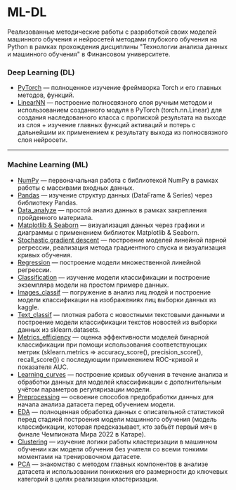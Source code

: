 # ML-DL

Реализованные методические работы с разработкой своих моделей машинного обучения и нейросетей методами глубокого обучения на Python в рамках прохождения дисциплины "Технологии анализа данных и машинного обучения" в Финансовом университете.

### Deep Learning (DL)

- [PyTorch](https://github.com/Valyaevgeorgiy/ML-DL/blob/main/Deep_Learning/Tensor_structure.ipynb) — полноценное изучение фреймворка Torch и его главных методов, функций.
- [LinearNN](https://github.com/Valyaevgeorgiy/ML-DL/blob/main/Deep_Learning/NN_blocks_backprop.ipynb) — построение полносвязного слоя ручным методом и использованием созданного модуля в PyTorch (torch.nn.Linear) для создания наследованного класса с пропиской результата на выходе из слоя + изучение главных функций активаций и потерь с дальнейшим их применением к результату выхода из полносвязного слоя нейросети.

<hr>

### Machine Learning (ML)

- [NumPy](https://github.com/Valyaevgeorgiy/Machine_learning/tree/main/NumPy) — первоначальная работа с библиотекой NumPy в рамках работы с массивами входных данных.
- [Pandas](https://github.com/Valyaevgeorgiy/Machine_learning/tree/main/Pandas) — изучение структур данных (DataFrame & Series) через библиотеку Pandas.
- [Data_analyze](https://github.com/Valyaevgeorgiy/Machine_learning/tree/main/Data_analyze) — простой анализ данных в рамках закрепления пройденного материала.
- [Matplotlib & Seaborn](https://github.com/Valyaevgeorgiy/Machine_learning/tree/main/Matplotlib) — визуализация данных через графики и диаграммы с применением библиотек Matplotlib & Seaborn.
- [Stochastic gradient descent](https://github.com/Valyaevgeorgiy/Machine_learning/tree/main/Sgd) — построение моделей линейной парной регрессии, реализация метода градиентного спуска и визуализация кривых обучения.
- [Regression](https://github.com/Valyaevgeorgiy/Machine_learning/tree/main/Regression) — построение модели множественной линейной регрессии.
- [Classification](https://github.com/Valyaevgeorgiy/Machine_learning/tree/main/Classification) — изучение модели классификации и построение экземпляра модели на простом примере данных.
- [Images_classif](https://github.com/Valyaevgeorgiy/Machine_learning/tree/main/Images_classif) — погружение в анализ лиц людей и построение модели классификации на изображениях лиц выборки данных из kaggle.
- [Text_classif](https://github.com/Valyaevgeorgiy/Machine_learning/tree/main/Text_classif) — плотная работа с новостными текстовыми данными и построение модели классификации текстов новостей из выборки данных из sklearn.datasets.
- [Metrics_efficiency](https://github.com/Valyaevgeorgiy/Machine_learning/tree/main/Metrics_efficiency) — оценка эффективности моделей бинарной классификации при помощи использования соответствующих метрик (sklearn.metrics => accuracy_score(), precision_score(), recall_score()) с последующим применением ROC-кривой и показателя AUC.
- [Learning_curves](https://github.com/Valyaevgeorgiy/Machine_learning/tree/main/Learning_curves) — построение кривых обучения в течение анализа и обработки данных для моделей классификации с дополнительным учётом параметров регуляризации модели.
- [Preprocessing](https://github.com/Valyaevgeorgiy/Machine_learning/tree/main/Preprocessing) — освоение способов предобработки данных для начала анализа датасета перед обучением модели.
- [EDA](https://github.com/Valyaevgeorgiy/Machine_learning/tree/main/EDA) — полноценная обработка данных с описательной статистикой перед стадией построения модели машинного обучения (модель классификации, которая предсказывает, кто забьёт первый мяч в финале Чемпионата Мира 2022 в Катаре). 
- [Clustering](https://github.com/Valyaevgeorgiy/Machine_learning/tree/main/Clustering) — изучение логики работы кластеризации в машинном обучении как модели обучения без учителя со всеми тонкими моментами на тренировочном датасете.
- [PCA](https://github.com/Valyaevgeorgiy/Machine_learning/tree/main/PCA) — знакомство с методом главных компонентов в анализе датасета и использовании понижения его размерности до ключевых категорий в целях реализации кластеризации.
 
